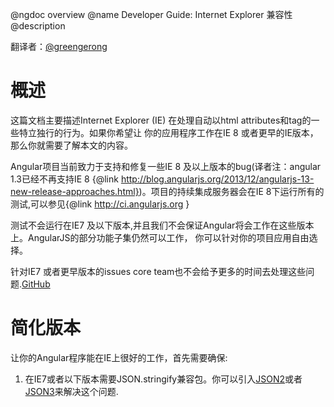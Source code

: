 @ngdoc overview
@name Developer Guide: Internet Explorer 兼容性
@description

翻译者：[@greengerong](https://github.com/greengerong)

# 概述

这篇文档主要描述Internet Explorer (IE) 在处理自动以html attributes和tag的一些特立独行的行为。如果你希望让
你的应用程序工作在IE 8 或者更早的IE版本，那么你就需要了解本文的内容。


Angular项目当前致力于支持和修复一些IE 8 及以上版本的bug(译者注：angular 1.3已经不再支持IE 8 {@link http://blog.angularjs.org/2013/12/angularjs-13-new-release-approaches.html})。项目的持续集成服务器会在IE 8下运行所有的测试,可以参见{@link http://ci.angularjs.org }


测试不会运行在IE7 及以下版本,并且我们不会保证Angular将会工作在这些版本上。AngularJS的部分功能子集仍然可以工作，
你可以针对你的项目应用自由选择。


针对IE7 或者更早版本的issues core team也不会给予更多的时间去处理这些问题.[GitHub](https://github.com/angular/angular.js/issues/4974)

# 简化版本

让你的Angular程序能在IE上很好的工作，首先需要确保:

  1. 在IE7或者以下版本需要JSON.stringify兼容包。你可以引入[JSON2](https://github.com/douglascrockford/JSON-js)或者
     [JSON3](http://bestiejs.github.com/json3/)来解决这个问题.

     <pre>
       <!doctype html>
       <html xmlns:ng="http://angularjs.org">
         <head>
           <!--[if lte IE 8]>
             <script src="/path/to/json2.js"></script>
           <![endif]-->
         </head>
         <body>
           ...
         </body>
       </html>
     </pre>

  2. 添加`id="ng-app"` 在根元素节点，使其能和`ng-app` attribute结合使用.

     <pre>
       <!doctype html>
       <html xmlns:ng="http://angularjs.org" id="ng-app" ng-app="optionalModuleName">
         ...
       </html>
     </pre>

  3. 尽量不要使用自定义节点例如`<ng:view>`（用属性Attribute方式代替）

  4. 如果你由于语义或者第三方的Angular组件需要使用tag的方式的话,那么你必须按照如下步骤 make IE happy(译者注:或者[ie-shv](https://github.com/angular-ui/ui-utils/tree/master/modules/ie-shiv)):

     <pre>
       <!doctype html>
       <html xmlns:ng="http://angularjs.org" id="ng-app" ng-app="optionalModuleName">
         <head>
           <!--[if lte IE 8]>
             <script>
               document.createElement('ng-include');
               document.createElement('ng-pluralize');
               document.createElement('ng-view');
     
               // Optionally these for CSS
               document.createElement('ng:include');
               document.createElement('ng:pluralize');
               document.createElement('ng:view');
             </script>
           <![endif]-->
         </head>
         <body>
           ...
         </body>
       </html>
     </pre>

重要的部分:
  
  * `xmlns:ng`- *命名空间* - 你需要为每一个将使用的自定义tag注册一个命名空间(译者注:IE作为严格xml模式解析).

  * `document.createElement(yourTagName)` - *自定义节点创建* - 由于这只是老版本的IE issues，所以你需要按条件加载这些脚本(IE低版本特有的条件注释)。对于每一个需要使用的没有注册命名空间以及非HTML定义的tag你需要利用它来预申明来make IE happy。


# 详尽版本

IE在处理关于非标准HTML tag 的问题主要由两类，每种类型又其自己的修复方式.

  * If the tag name starts with `my:` prefix then it is considered an XML namespace and must
    have corresponding namespace declaration on `<html xmlns:my="ignored">`

  * 以`my:`为前缀的tag 考虑到严格的XML命名空间，你必须有相应的命名空间申明,如`<html xmlns:my="ignored">`。

  * If the tag has no `:` but it is not a standard HTML tag, then it must be pre-created using
    `document.createElement('my-tag')`

  * 没有`:`的非标准HTML tag, 你需要使用`document.createElement('my-tag')`来预申明改节点(译者注:ie-shv)。

  * If you are planning on styling the custom tag with CSS selectors, then it must be
    pre-created using `document.createElement('my-tag')` regardless of XML namespace.

  * 如果你希望采用CSS选择器的方式，那么你需要使用`document.createElement('my-tag')`预申明，忽略XML命名空间。

## 幸存的佳音


庆幸的是这些问题只会出现在自定义节点上，attribute的方式还能工作。所以`<div my-tag your:tag></div>`在IE中不需要特殊的任何处理.

## IE的DOM解析

假如你拥有位置的tag `mytag`(`my:tag` 或者 `my-tag` ):

<pre>
  <html>
    <body>
      <mytag>some text</mytag>
    </body>
  </html>
</pre>

正确的DOM解析为：

<pre>
#document
  +- HTML
     +- BODY
        +- mytag
           +- #text: some text
</pre>


期望的结果是在`BODY`节点下有一个`mytag`的子节点，并且在其下有一个`some text`的文本节点。


但是IE却不是这样工作的(假设并未做任何上面的修复方法):

<pre>
#document
  +- HTML
     +- BODY
        +- mytag
        +- #text: some text
        +- /mytag
</pre>

在IE中解析结果是在`BODY`下有两个子节点：


  1. 一个是自关闭的`mytag`。形如自关闭的<br/> tag。对于‘/’是可选的。但是`<br>` 不允许包含任何的子节点，浏览器会把`<br>some
  text</br>`解析为3个节点而不是两个`<br>`和`some text`子节点。


  2. 一个是`some text`的文本节点.正确的解析应该是`mytag`的子节点而不是兄弟节点。


  3. 一个不合法的自关闭的`/mytag`。因为在DOM节点名称不允许使用`/`字符。而且正确的解析结果这不该出现在DOM中，
    是因为它只是描述DOM的结构。
  
## CSS Styling of 自定义节点

使得自定义节点能工作在CSS选择器上，自定义节点必须使用`document.createElement('my-tag')`预创建申明忽略XML命名空间.

<pre>
  <html xmlns:ng="needed for ng: namespace">
    <head>
      <!--[if lte IE 8]>
        <script>
          // needed to make ng-include parse properly
          document.createElement('ng-include');

          // needed to enable CSS reference
          document.createElement('ng:view');
        </script>
      <![endif]-->
      <style>
        ng\:view {
          display: block;
          border: 1px solid red;
        }

        ng-include {
          display: block;
          border: 1px solid blue;
        }
      </style>
    </head>
    <body>
      <ng:view></ng:view>
      <ng-include></ng-include>
      ...
    </body>
  </html>
</pre>


译者注：

 1. 以上的IE兼容性只是针对IE 中关于DOM解析的issues。在Angular开发中大多数情况你还需要引入JavaScript的兼容包，如[es5-shim]（https://github.com/es-shims/es5-shim）来处理String.trim、Array等一些JavaScriptAPI。

 2. 如果你希望在IE6中工作建议使用angular.bootstrap方法来手动启动Angular app。

 3. 部分兼容问题参见[Angularjs开发一些经验总结](http://www.cnblogs.com/whitewolf/archive/2013/03/24/2979344.html)


